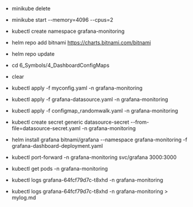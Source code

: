 - minikube delete
- minikube start --memory=4096 --cpus=2 
- kubectl create namespace grafana-monitoring 
- helm repo add bitnami https://charts.bitnami.com/bitnami  
- helm repo update 
- cd 6_Symbols/4_DashboardConfigMaps
- clear

- kubectl apply -f myconfig.yaml -n grafana-monitoring 

- kubectl apply -f grafana-datasource.yaml -n grafana-monitoring 
- kubectl apply -f configmap_randomwalk.yaml -n grafana-monitoring
- kubectl create secret generic datasource-secret --from-file=datasource-secret.yaml -n grafana-monitoring
- helm install grafana bitnami/grafana --namespace grafana-monitoring -f grafana-dashboard-deployment.yaml 

- kubectl port-forward -n grafana-monitoring svc/grafana 3000:3000  


- kubectl get pods -n grafana-monitoring
- kubectl logs grafana-64fcf79d7c-t8xhd  -n grafana-monitoring
- kubectl logs grafana-64fcf79d7c-t8xhd  -n grafana-monitoring > mylog.md